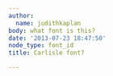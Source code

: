 ```yaml
---
author:
  name: judithkaplan
body: what font is this?
date: '2013-07-23 18:47:50'
node_type: font_id
title: Carlisle font?

---
```

